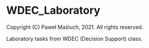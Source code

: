 # WDEC_Laboratory
 
 Copyright (C) Paweł Maśluch, 2021. All rights reserved.
 
 Laboratory tasks from WDEC (Decision Support) class.
